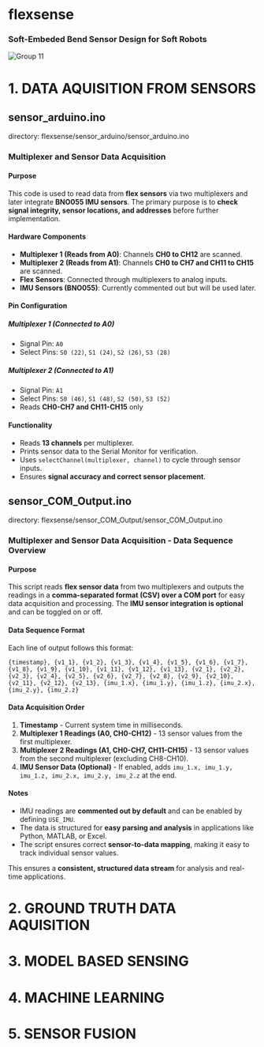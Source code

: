 # flexsense
### Soft-Embeded Bend Sensor Design for Soft Robots

![Group 11](https://github.com/user-attachments/assets/4b479f9a-4187-46e0-b929-e390433f8c2d)

# 1. DATA AQUISITION FROM SENSORS
## sensor_arduino.ino
directory: flexsense/sensor_arduino/sensor_arduino.ino
### Multiplexer and Sensor Data Acquisition

#### Purpose
This code is used to read data from **flex sensors** via two multiplexers and later integrate **BNO055 IMU sensors**. The primary purpose is to **check signal integrity, sensor locations, and addresses** before further implementation.

#### Hardware Components
- **Multiplexer 1 (Reads from A0)**: Channels **CH0 to CH12** are scanned.
- **Multiplexer 2 (Reads from A1)**: Channels **CH0 to CH7 and CH11 to CH15** are scanned.
- **Flex Sensors**: Connected through multiplexers to analog inputs.
- **IMU Sensors (BNO055)**: Currently commented out but will be used later.

#### Pin Configuration
##### **Multiplexer 1 (Connected to A0)**
- Signal Pin: `A0`
- Select Pins: `S0 (22)`, `S1 (24)`, `S2 (26)`, `S3 (28)`

##### **Multiplexer 2 (Connected to A1)**
- Signal Pin: `A1`
- Select Pins: `S0 (46)`, `S1 (48)`, `S2 (50)`, `S3 (52)`
- Reads **CH0-CH7 and CH11-CH15** only

#### Functionality
- Reads **13 channels** per multiplexer.
- Prints sensor data to the Serial Monitor for verification.
- Uses `selectChannel(multiplexer, channel)` to cycle through sensor inputs.
- Ensures **signal accuracy and correct sensor placement**.



## sensor_COM_Output.ino
directory: flexsense/sensor_COM_Output/sensor_COM_Output.ino
### Multiplexer and Sensor Data Acquisition - Data Sequence Overview

#### Purpose
This script reads **flex sensor data** from two multiplexers and outputs the readings in a **comma-separated format (CSV) over a COM port** for easy data acquisition and processing. The **IMU sensor integration is optional** and can be toggled on or off.

#### Data Sequence Format
Each line of output follows this format:
```
{timestamp}, {v1_1}, {v1_2}, {v1_3}, {v1_4}, {v1_5}, {v1_6}, {v1_7}, {v1_8}, {v1_9}, {v1_10}, {v1_11}, {v1_12}, {v1_13}, {v2_1}, {v2_2}, {v2_3}, {v2_4}, {v2_5}, {v2_6}, {v2_7}, {v2_8}, {v2_9}, {v2_10}, {v2_11}, {v2_12}, {v2_13}, {imu_1.x}, {imu_1.y}, {imu_1.z}, {imu_2.x}, {imu_2.y}, {imu_2.z}
```

#### Data Acquisition Order
1. **Timestamp** - Current system time in milliseconds.
2. **Multiplexer 1 Readings (A0, CH0-CH12)** - 13 sensor values from the first multiplexer.
3. **Multiplexer 2 Readings (A1, CH0-CH7, CH11-CH15)** - 13 sensor values from the second multiplexer (excluding CH8-CH10).
4. **IMU Sensor Data (Optional)** - If enabled, adds `imu_1.x, imu_1.y, imu_1.z, imu_2.x, imu_2.y, imu_2.z` at the end.

#### Notes
- IMU readings are **commented out by default** and can be enabled by defining `USE_IMU`.
- The data is structured for **easy parsing and analysis** in applications like Python, MATLAB, or Excel.
- The script ensures correct **sensor-to-data mapping**, making it easy to track individual sensor values.

This ensures a **consistent, structured data stream** for analysis and real-time applications.

# 2. GROUND TRUTH DATA AQUISITION

# 3. MODEL BASED SENSING

# 4. MACHINE LEARNING

# 5. SENSOR FUSION

